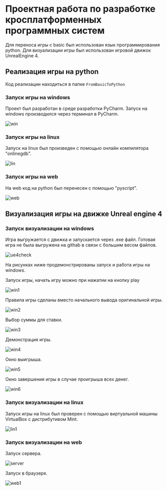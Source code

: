 # Проектная работа по разработке кросплатформенных программных систем
Для переноса игры с basic был использован язык программирования python.
Для визуализации игры был использован игровой движок UnrealEngine 4.

## Реализация игры на python
Код реализации находиться в папке `FromBasicToPython`

### Запуск игры на windows
Проект был разработан в среде разработки PyCharm.
Запуск на windows производился через терминал в PyCharm.

  ![win](https://github.com/AzeePoDz/kis-crossplatform/blob/main/workphotos/windowswork.PNG?raw=true)

### Запуск игры на linux
Запуск на linux был произведен с помощью онлайн компилятора "onlinegdb".
  
  ![lin](https://github.com/AzeePoDz/kis-crossplatform/blob/main/workphotos/linuxwork.PNG)
 
 ### Запуск игры на web
 На web код на python был перенесен с помощью "pyscript".
 
  ![web](https://github.com/AzeePoDz/kis-crossplatform/blob/main/workphotos/webwrk.PNG)
  
## Визуализация игры на движке Unreal engine 4

### Запуск визуализации на windows

Игра выгружается с движка и запускается через .exe файл.
Готовая игра не была выгружена на githab в связи с большим весом файлов.

  ![ue4check](https://github.com/AzeePoDz/kis-crossplatform/blob/main/workphotos/ue4check.PNG)

На рисунках ниже продемонстрированы запуск и работа игры на windows.

Запуск игры, начать игру можно при нажатии на кнопку play

  ![win1](https://github.com/AzeePoDz/kis-crossplatform/blob/main/workphotos/uewinstrat.PNG)

Правила игры сделаны вместо начального вывода оригинальной игры.

  ![win2](https://github.com/AzeePoDz/kis-crossplatform/blob/main/workphotos/uewinrules.PNG)
  
Выбор суммы для ставки.

  ![win3](https://github.com/AzeePoDz/kis-crossplatform/blob/main/workphotos/uewinmoney.PNG)

Демонстрация игры.

  ![win4](https://github.com/AzeePoDz/kis-crossplatform/blob/main/workphotos/uewingame.PNG)
  
Окно выигрыша.
  
  ![win5](https://github.com/AzeePoDz/kis-crossplatform/blob/main/workphotos/uewinwin.PNG)
  
Окно завершения игры в случае проигрыша всех денег.
  
  ![win6](https://github.com/AzeePoDz/kis-crossplatform/blob/main/workphotos/uewinlose.PNG)

### Запуск визуализации на linux

Запуск игры на linux был проверен с помощью виртуальной машины VirtualBox с дистрибутивом Mint.

  ![lin1](https://github.com/AzeePoDz/kis-crossplatform/blob/main/workphotos/uelin.PNG)
  
### Запуск визуализации на web

Запуск сервера.

  ![server](https://github.com/AzeePoDz/kis-crossplatform/blob/main/workphotos/server.PNG)
  
Запуск в браузере.

  ![web1](https://github.com/AzeePoDz/kis-crossplatform/blob/main/workphotos/ueweb.PNG)
